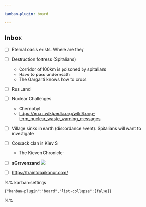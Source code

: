 ```yaml
---

kanban-plugin: board

---
```


## Inbox

- [ ] Eternal oasis exists. Where are they
- [ ] Destruction fortress (Spitalians)
	- Corridor of 100km is poisoned by spitalians
	- Have to pass underneath
	- The Garganti knows how to cross
- [ ] Rus Land
- [ ] Nuclear Challenges
	- Chernobyl
	- https://en.m.wikipedia.org/wiki/Long-term_nuclear_waste_warning_messages
- [ ] Village sinks in earth (discordance event). Spitalians will want to investigate
- [ ] Cossack clan in Kiev S
	- The Kieven Chronicler
- [ ] **sGravenzand**
	![](https://i.imgur.com/JwqFke9.png)
- [ ] https://traintobaikonur.com/




%% kanban:settings
```
{"kanban-plugin":"board","list-collapse":[false]}
```
%%